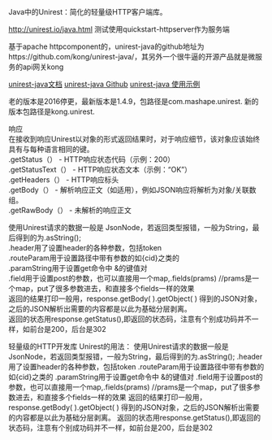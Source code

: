 Java中的Unirest：简化的轻量级HTTP客户端库。 


http://unirest.io/java.html
测试使用quickstart-httpserver作为服务端



基于apache httpcomponent的，unirest-java的github地址为https://github.com/kong/unirest-java/，其另外一个很牛逼的开源产品就是微服务的api网关kong

[unirest-java文档](http://kong.github.io/unirest-java/)
[unirest-java Github](https://github.com/Kong/unirest-java)
[unirest-java 使用示例](https://www.baeldung.com/unirest)

老的版本是2016停更，最新版本是1.4.9，包路径是com.mashape.unirest.
新的版本包路径是kong.unirest.







响应  
在接收到响应Unirest以对象的形式返回结果时，对于响应细节，该对象应该始终具有与每种语言相同的键。  
.getStatus（） - HTTP响应状态代码（示例：200）  
.getStatusText（） - HTTP响应状态文本（示例：“OK”）  
.getHeaders（） - HTTP响应标头  
.getBody（） - 解析响应正文（如适用），例如JSON响应将解析为对象/关联数组。  
.getRawBody（） - 未解析的响应正文  

 使用Unirest请求的数据一般是 JsonNode，若返回类型报错，一般为String，最后得到的为.asString();  
.header用了设置header的各种参数，包括token  
.routeParam用于设置路径中带有参数的如{cid}之类的  
.paramString用于设置get命令中 &的键值对  
.field用于设置post的参数，也可以直接用一个map,.fields(prams)    //prams是一个map，put了很多参数进去，和直接多个fields一样的效果  
返回的结果打印一般用，response.getBody( ).getObject( )    得到的JSON对象，之后的JSON解析出需要的内容都是以此为基础分层剥离。  
返回的状态用response.getStatus(),即返回的状态码，注意有个别成功码并不一样，如前台是200，后台是302  


轻量级的HTTP开发库 Unirest的用法：
 使用Unirest请求的数据一般是 JsonNode，若返回类型报错，一般为String，最后得到的为.asString();
.header用了设置header的各种参数，包括token
.routeParam用于设置路径中带有参数的如{cid}之类的
.paramString用于设置get命令中 &的键值对
.field用于设置post的参数，也可以直接用一个map,.fields(prams)    //prams是一个map，put了很多参数进去，和直接多个fields一样的效果
返回的结果打印一般用，response.getBody( ).getObject( )    得到的JSON对象，之后的JSON解析出需要的内容都是以此为基础分层剥离。
返回的状态用response.getStatus(),即返回的状态码，注意有个别成功码并不一样，如前台是200，后台是302




